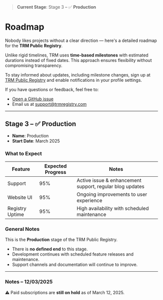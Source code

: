 > **Current Stage**: Stage 3 – ✅ **Production**

# Roadmap

Nobody likes projects without a clear direction — here's a detailed roadmap for the **TRM Public Registry**.

Unlike rigid timelines, TRM uses **time-based milestones** with estimated durations instead of fixed dates. This approach ensures flexibility without compromising transparency.

To stay informed about updates, including milestone changes, sign up at [TRM Public Registry](https://trmregistry.com) and enable notifications in your profile settings.

If you have questions or feedback, feel free to:
- [Open a GitHub issue](https://github.com/RegestaItalia/trm-docs)
- Email us at [support@trmregistry.com](mailto:support@trmregistry.com)

---

## Stage 3 – ✅ Production

- **Name**: Production  
- **Start Date**: March 2025

### What to Expect

| Feature         | Expected Progress | Notes                       |
|-----------------|-------------------|-----------------------------|
| Support         | 95%               | Active issue & enhancement support, regular blog updates |
| Website UI      | 95%               | Ongoing improvements to user experience                  |
| Registry Uptime | 95%               | High availability with scheduled maintenance             |

### General Notes

This is the **Production** stage of the TRM Public Registry.

- There is **no defined end** to this stage.
- Development continues with scheduled feature releases and maintenance.
- Support channels and documentation will continue to improve.

---

### Notes – 12/03/2025

⚠️ Paid subscriptions are **still on hold** as of March 12, 2025.
